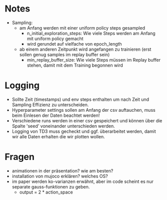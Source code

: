 # Notes

- Sampling:
    - am Anfang werden mit einer uniform policy steps gesampled
        - n_initial_exploration_steps: Wie viele Steps werden am Anfang mit uniform policy gemacht
        - wird gerundet auf vielfache von epoch_length
    - ab einem anderen Zeitpunkt wird angefangen zu trainieren (erst sollen genug samples im replay buffer sein)
        - min_replay_buffer_size: Wie viele Steps müssen im Replay buffer stehen, damit mit dem Training begonnen wird


# Logging
- Sollte Zeit (timestamps) und env steps enthalten um nach Zeit und Sampling Effizienz zu unterscheiden.
- Hyperparameter settings sollen am Anfang der csv auftauchen, muss beim Einlesen der Daten beachtet werden!
- Verschiedene runs werden in einer csv gespeichert und können über die Spalte 'seed' voneinander unterschieden werden.
- Logging von TD3 muss gecheckt und ggf. überarbeitet werden, damit wir alle Daten erhalten die wir plotten wollen.

# Fragen

- animationen in der präsentation? wie am besten?
- installation von mujoco erklären? welches OS?
- im paper werden ko-varianzen erwähnt, aber im code scheint es nur separate gauss-funktionen zu geben.
    - output = 2 * action_space